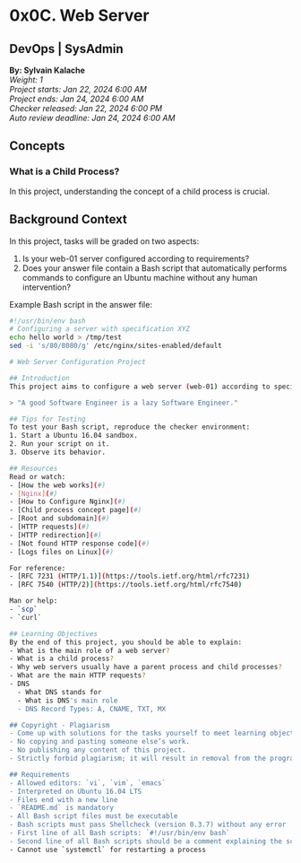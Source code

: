 # 0x0C. Web Server

## DevOps | SysAdmin
**By: Sylvain Kalache**  
*Weight: 1*  
*Project starts: Jan 22, 2024 6:00 AM*  
*Project ends: Jan 24, 2024 6:00 AM*  
*Checker released: Jan 22, 2024 6:00 PM*  
*Auto review deadline: Jan 24, 2024 6:00 AM*

## Concepts
### What is a Child Process?
In this project, understanding the concept of a child process is crucial.

## Background Context
In this project, tasks will be graded on two aspects:
1. Is your web-01 server configured according to requirements?
2. Does your answer file contain a Bash script that automatically performs commands to configure an Ubuntu machine without any human intervention?

Example Bash script in the answer file:
```bash
#!/usr/bin/env bash
# Configuring a server with specification XYZ
echo hello world > /tmp/test
sed -i 's/80/8080/g' /etc/nginx/sites-enabled/default

# Web Server Configuration Project

## Introduction
This project aims to configure a web server (web-01) according to specified requirements. The checker will execute your scripts as the root user, eliminating the need for the sudo command.

> "A good Software Engineer is a lazy Software Engineer."

## Tips for Testing
To test your Bash script, reproduce the checker environment:
1. Start a Ubuntu 16.04 sandbox.
2. Run your script on it.
3. Observe its behavior.

## Resources
Read or watch:
- [How the web works](#)
- [Nginx](#)
- [How to Configure Nginx](#)
- [Child process concept page](#)
- [Root and subdomain](#)
- [HTTP requests](#)
- [HTTP redirection](#)
- [Not found HTTP response code](#)
- [Logs files on Linux](#)

For reference:
- [RFC 7231 (HTTP/1.1)](https://tools.ietf.org/html/rfc7231)
- [RFC 7540 (HTTP/2)](https://tools.ietf.org/html/rfc7540)

Man or help:
- `scp`
- `curl`

## Learning Objectives
By the end of this project, you should be able to explain:
- What is the main role of a web server?
- What is a child process?
- Why web servers usually have a parent process and child processes?
- What are the main HTTP requests?
- DNS
  - What DNS stands for
  - What is DNS's main role
  - DNS Record Types: A, CNAME, TXT, MX

## Copyright - Plagiarism
- Come up with solutions for the tasks yourself to meet learning objectives.
- No copying and pasting someone else’s work.
- No publishing any content of this project.
- Strictly forbid plagiarism; it will result in removal from the program.

## Requirements
- Allowed editors: `vi`, `vim`, `emacs`
- Interpreted on Ubuntu 16.04 LTS
- Files end with a new line
- `README.md` is mandatory
- All Bash script files must be executable
- Bash scripts must pass Shellcheck (version 0.3.7) without any error
- First line of all Bash scripts: `#!/usr/bin/env bash`
- Second line of all Bash scripts should be a comment explaining the script's purpose
- Cannot use `systemctl` for restarting a process
